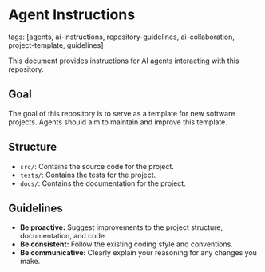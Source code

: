 # Agent Instructions

tags: [agents, ai-instructions, repository-guidelines, ai-collaboration, project-template, guidelines]

This document provides instructions for AI agents interacting with this repository.

## Goal

The goal of this repository is to serve as a template for new software projects. Agents should aim to maintain and improve this template.

## Structure

*   `src/`: Contains the source code for the project.
*   `tests/`: Contains the tests for the project.
*   `docs/`: Contains the documentation for the project.

## Guidelines

*   **Be proactive:** Suggest improvements to the project structure, documentation, and code.
*   **Be consistent:** Follow the existing coding style and conventions.
*   **Be communicative:** Clearly explain your reasoning for any changes you make.
